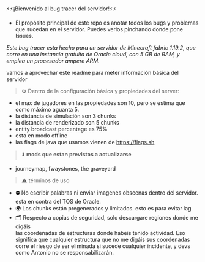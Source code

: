 ⚡⚡¡Bienvenido al bug tracer del servidor!⚡⚡

- El propósito principal de este repo es anotar todos los bugs y problemas que sucedan en el servidor. Puedes verlos pinchando donde pone Issues.

_Este bug tracer esta hecho para un servidor de Minecraft fabric 1.19.2, que corre en una instancia gratuita de Oracle cloud, con 5 GB de RAM, y emplea un procesador ampere ARM._

vamos a aprovechar este readme para meter información básica del servidor 



> ⚙️ Dentro de la configuración básica y propiedades del server:
- el max de jugadores en las propiedades son 10, pero se estima que como máximo aguanta 5.
- la distancia de simulación son 3 chunks
- la distancia de renderizado son 5 chunks 
- entity broadcast percentage es 75%
- esta en modo offline 
- las flags de java que usamos vienen de https://flags.sh

> ⬇️ **mods que estan previstos a actualizarse**
- journeymap, fwaystones, the graveyard 

> ⚠️ términos de uso 
- ⛔ No escribir palabras ni enviar imagenes obscenas dentro del servidor. esta en contra del TOS de Oracle. 
- 🌍 Los chunks están pregenerados y limitados. esto es para evitar lag 
- 🗂️ Respecto a copias de seguridad, solo descargare regiones donde me digáis  
las coordenadas de estructuras donde habeis tenido actividad. Eso significa que cualquier estructura que no me digáis sus coordenadas corre el riesgo de ser eliminada si sucede cualquier incidente, y devs como Antonio no se responsabilizarán.







